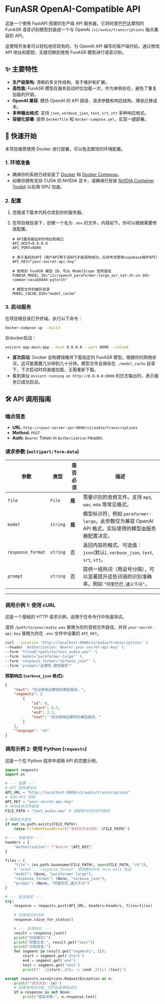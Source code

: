 # FunASR OpenAI-Compatible API

这是一个使用 FastAPI 搭建的生产级 API 服务器，它将阿里巴巴达摩院的 FunASR 语音识别模型封装成一个与 OpenAI `/v1/audio/transcriptions` 端点兼容的 API。

这使得开发者可以轻松地将现有的、为 OpenAI API 编写的客户端代码，通过修改 API 地址和密钥，无缝切换到使用 FunASR 模型进行语音识别。

## ✨ 主要特性

*   **生产级架构**: 清晰的多文件结构，易于维护和扩展。
*   **高性能**: FunASR 模型在服务启动时仅加载一次，作为单例存在，避免了重复加载的开销。
*   **OpenAI 兼容**: 模仿 OpenAI 的 API 路径、请求参数和响应结构，降低迁移成本。
*   **多种输出格式**: 支持 `json`, `verbose_json`, `text`, `srt`, `vtt` 多种响应格式。
*   **容器化部署**: 提供 `Dockerfile` 和 `docker-compose.yml`，实现一键部署。

## 🚀 快速开始

本项目推荐使用 Docker 进行部署，可以免去繁琐的环境配置。

### 1. 环境准备

*   确保你的系统已经安装了 [Docker](https://www.docker.com/) 和 [Docker Compose](https://docs.docker.com/compose/install/)。
*   如果你拥有支持 CUDA 的 NVIDIA 显卡，请确保已安装 [NVIDIA Container Toolkit](https://docs.nvidia.com/datacenter/cloud-native/container-toolkit/latest/install-guide.html) 以启用 GPU 加速。

### 2. 配置

1.  克隆或下载本代码仓库到你的服务器。

2.  在项目根目录下，创建一个名为 `.env` 的文件，内容如下。你可以根据需要修改配置。

    ```env
    # API服务器监听的地址和端口
    API_HOST=0.0.0.0
    API_PORT=8000

    # 用于鉴权的API（用户API等于该API才能调用成功，后续考虑使用supabase维护API）
    API_KEY="your-secret-api-key"

    # 使用的 FunASR 模型 ID，可从 ModelScope 官网查找
    FUNASR_MODEL_ID="iic/speech_paraformer-large_asr_nat-zh-cn-16k-common-vocab8404-pytorch"

    # 模型文件的缓存目录
    MODEL_CACHE_DIR="model_cache"
    ```

### 3. 启动服务

在项目根目录打开终端，执行以下命令：

```bash
docker-compose up --build
```

非docker启动：

```bash
uvicorn app.main:app --host 0.0.0.0 --port 8000 --reload
```

*   **首次启动**: Docker 会构建镜像并下载指定的 FunASR 模型。根据你的网络状况，这可能需要几分钟到几十分钟。模型文件会保存在 `./model_cache` 目录下，下次启动时将直接加载，无需重新下载。
*   看到类似 `Uvicorn running on http://0.0.0.0:8000` 的日志输出时，表示服务已成功启动。

## 🛠️ API 调用指南

### 端点信息

*   **URL**: `http://<your-server-ip>:8000/v1/audio/transcriptions`
*   **Method**: `POST`
*   **Auth**: `Bearer` Token in `Authorization` Header.

### 请求参数 (`multipart/form-data`)

| 参数              | 类型       | 是否必须 | 描述                                                                                                      |
| ----------------- | ---------- | -------- | --------------------------------------------------------------------------------------------------------- |
| `file`            | `File`     | **是**   | 需要识别的音频文件。支持 `mp3`, `wav`, `m4a` 等常见格式。                                                      |
| `model`           | `string`   | **是**   | 模型标识符，例如 `paraformer-large`。此参数仅为兼容 OpenAI API 格式，实际使用的模型由服务器配置决定。 |
| `response_format` | `string`   | 否       | 返回内容的格式。可选值：`json`(默认), `verbose_json`, `text`, `srt`, `vtt`。                             |
| `prompt`          | `string`   | 否       | 提供一组热词（用逗号分隔），可以显著提升这些词语的识别准确率。例如 `"阿里巴巴,通义千问"`。                  |

---

### 调用示例 1: 使用 cURL

这是一个基础的 HTTP 请求示例，适用于在命令行中快速测试。

请将 `/path/to/your/audio.wav` 替换为你的音频文件路径，并将 `your-secret-api-key` 替换为你在 `.env` 文件中设置的 `API_KEY`。

```bash
curl --location 'http://localhost:8000/v1/audio/transcriptions' \
--header 'Authorization: Bearer your-secret-api-key' \
--form 'file=@"/path/to/test_audio.wav"' \
--form 'model="paraformer-large"' \
--form 'response_format="verbose_json"' \
--form 'prompt="达摩院,模型服务"'
```

**预期响应 (`verbose_json` 格式):**

```json
{
    "text": "欢迎使用达摩院的模型服务。",
    "segments": [
        {
            "id": 0,
            "start": 0.5,
            "end": 3.2,
            "text": "欢迎使用达摩院的模型服务。"
        }
    ],
    "language": "zh"
}
```

### 调用示例 2: 使用 Python (`requests`)

这是一个在 Python 程序中调用 API 的完整示例。

```python
import requests
import os

# --- 配置 ---
# API 服务器地址
API_URL = "http://localhost:8000/v1/audio/transcriptions"
# 你的 API 密钥
API_KEY = "your-secret-api-key"
# 本地音频文件路径
FILE_PATH = "test_audio.wav" # 请替换为你的文件路径

# 确保文件存在
if not os.path.exists(FILE_PATH):
    raise FileNotFoundError(f"音频文件未找到: {FILE_PATH}")

# --- 准备请求 ---
headers = {
    "Authorization": f"Bearer {API_KEY}"
}

files = {
    "file": (os.path.basename(FILE_PATH), open(FILE_PATH, "rb")),
    # 'model', 'response_format' 等参数也作为 form data 发送
    "model": (None, "paraformer-large"),
    "response_format": (None, "verbose_json"),
    "prompt": (None, "阿里巴巴,通义千问")
}

# --- 发送请求 ---
try:
    response = requests.post(API_URL, headers=headers, files=files)
    
    # 检查响应状态码
    response.raise_for_status() 

    # --- 处理响应 ---
    result = response.json()
    print("识别成功!")
    print("完整文本:", result.get("text"))
    print("分段信息:")
    for segment in result.get("segments", []):
        start = segment.get('start')
        end = segment.get('end')
        text = segment.get('text')
        print(f"  [{start:.2f}s -> {end:.2f}s] {text}")

except requests.exceptions.RequestException as e:
    print(f"请求失败: {e}")
    # 如果有响应内容，打印出来帮助调试
    if e.response is not None:
        print("错误详情:", e.response.text)
```
